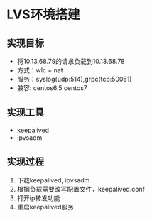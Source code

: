 # LVS环境搭建

## 实现目标
- 将10.13.68.79的请求负载到10.13.68.78
- 方式：wlc + nat
- 服务：syslog(udp:514),grpc(tcp:50051)
- 兼容: centos6.5  centos7

## 实现工具
- keepalived
- ipvsadm

## 实现过程
1. 下载keepalived, ipvsadm
2. 根据负载需要改写配置文件，keepalived.conf
3. 打开ip转发功能
4. 重启keepalived服务

